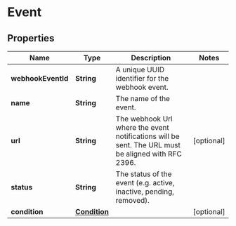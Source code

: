 

# Event


## Properties

| Name | Type | Description | Notes |
|------------ | ------------- | ------------- | -------------|
|**webhookEventId** | **String** | A unique UUID identifier for the webhook event. |  |
|**name** | **String** | The name of the event. |  |
|**url** | **String** | The webhook Url where the event notifications will be sent. The URL must be aligned with RFC 2396. |  [optional] |
|**status** | **String** | The status of the event (e.g. active, inactive, pending, removed). |  |
|**condition** | [**Condition**](Condition.md) |  |  [optional] |



